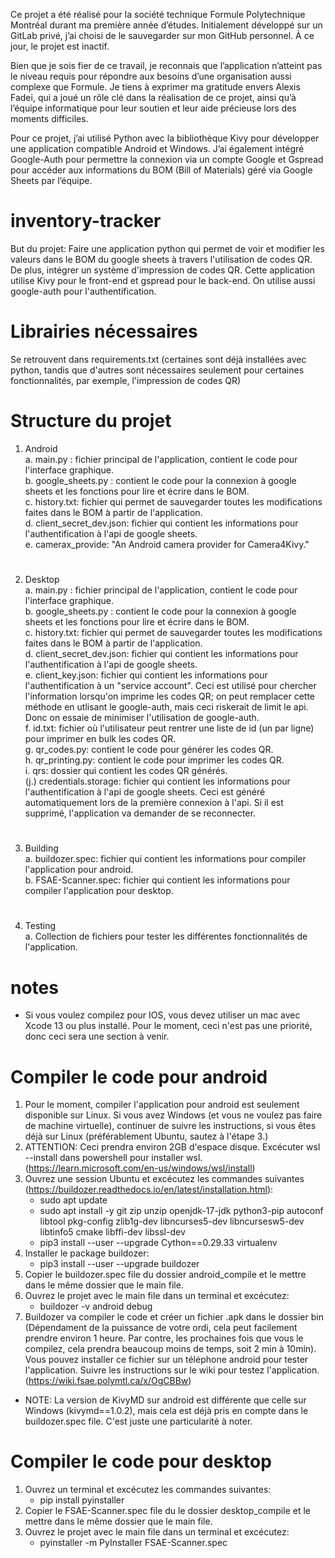 Ce projet a été réalisé pour la société technique Formule Polytechnique Montréal durant ma première année d’études. Initialement développé sur un GitLab privé, j’ai choisi de le sauvegarder sur mon GitHub personnel. À ce jour, le projet est inactif.

Bien que je sois fier de ce travail, je reconnais que l’application n’atteint pas le niveau requis pour répondre aux besoins d’une organisation aussi complexe que Formule. Je tiens à exprimer ma gratitude envers Alexis Fadei, qui a joué un rôle clé dans la réalisation de ce projet, ainsi qu’à l’équipe informatique pour leur soutien et leur aide précieuse lors des moments difficiles.

Pour ce projet, j’ai utilisé Python avec la bibliothèque Kivy pour développer une application compatible Android et Windows. J’ai également intégré Google-Auth pour permettre la connexion via un compte Google et Gspread pour accéder aux informations du BOM (Bill of Materials) géré via Google Sheets par l’équipe.

# inventory-tracker
But du projet: Faire une application python qui permet de voir et modifier les valeurs dans le BOM du google sheets à travers l'utilisation de codes QR. De plus, intégrer un système d'impression de codes QR. 
Cette application utilise Kivy pour le front-end et gspread pour le back-end. On utilise aussi google-auth pour l'authentification.
# Librairies nécessaires 
Se retrouvent dans requirements.txt (certaines sont déjà installées avec python, tandis que d'autres sont nécessaires seulement pour certaines fonctionnalités, par exemple, l'impression de codes QR)

# Structure du projet
1. Android  
   a. main.py : fichier principal de l'application, contient le code pour l'interface graphique.  
   b. google_sheets.py : contient le code pour la connexion à google sheets et les fonctions pour lire et écrire dans le BOM.  
   c. history.txt: fichier qui permet de sauvegarder toutes les modifications faites dans le BOM à partir de l'application.  
   d. client_secret_dev.json: fichier qui contient les informations pour l'authentification à l'api de google sheets.  
   e. camerax_provide: "An Android camera provider for Camera4Kivy."  
#
2. Desktop  
   a. main.py : fichier principal de l'application, contient le code pour l'interface graphique.  
   b. google_sheets.py : contient le code pour la connexion à google sheets et les fonctions pour lire et écrire dans le BOM.  
   c. history.txt: fichier qui permet de sauvegarder toutes les modifications faites dans le BOM à partir de l'application.  
   d. client_secret_dev.json: fichier qui contient les informations pour l'authentification à l'api de google sheets.   
   e. client_key.json: fichier qui contient les informations pour l'authentification à un "service account". Ceci est utilisé pour chercher l'information lorsqu'on imprime les codes QR; on peut remplacer cette méthode en utlisant le google-auth, mais ceci riskerait de limit le api. Donc on essaie de minimiser l'utilisation de google-auth.  
   f. id.txt: fichier où l'utilisateur peut rentrer une liste de id (un par ligne) pour imprimer en bulk les codes QR.  
   g. qr_codes.py: contient le code pour générer les codes QR.  
   h. qr_printing.py: contient le code pour imprimer les codes QR.  
   i. qrs: dossier qui contient les codes QR générés.  
   (j.) credentials.storage: fichier qui contient les informations pour l'authentification à l'api de google sheets. Ceci est généré automatiquement lors de la première connexion à l'api. Si il est supprimé, l'application va demander de se reconnecter.
#
3. Building  
    a. buildozer.spec: fichier qui contient les informations pour compiler l'application pour android.  
    b. FSAE-Scanner.spec: fichier qui contient les informations pour compiler l'application pour desktop.  
#
4. Testing  
    a. Collection de fichiers pour tester les différentes fonctionnalités de l'application.
#
# notes
- Si vous voulez compilez pour IOS, vous devez utiliser un mac avec Xcode 13 ou plus installé. Pour le moment, ceci n'est pas une priorité, donc ceci sera une section à venir.
#
# Compiler le code pour android
1. Pour le moment, compiler l'application pour android est seulement disponible sur Linux. Si vous avez Windows (et vous ne voulez pas faire de machine virtuelle), continuer de suivre les instructions, si vous êtes déjà sur Linux (préférablement Ubuntu, sautez à l'étape 3.)
2. ATTENTION: Ceci prendra environ 2GB d'espace disque. Excécuter wsl --install dans powershell pour installer wsl. (https://learn.microsoft.com/en-us/windows/wsl/install)
3. Ouvrez une session Ubuntu et excécutez les commandes suivantes (https://buildozer.readthedocs.io/en/latest/installation.html):
   - sudo apt update
   - sudo apt install -y git zip unzip openjdk-17-jdk python3-pip autoconf libtool pkg-config zlib1g-dev libncurses5-dev libncursesw5-dev libtinfo5 cmake libffi-dev libssl-dev
   - pip3 install --user --upgrade Cython==0.29.33 virtualenv
4. Installer le package buildozer:
   - pip3 install --user --upgrade buildozer
5. Copier le buildozer.spec file du dossier android_compile et le mettre dans le même dossier que le main file.
6. Ouvrez le projet avec le main file dans un terminal et excécutez:
   - buildozer -v android debug
7. Buildozer va compiler le code et créer un fichier .apk dans le dossier bin (Dépendament de la puissance de votre ordi, cela peut facilement prendre environ 1 heure. Par contre, les prochaines fois que vous le compilez, cela prendra beaucoup moins de temps, soit 2 min à 10min). Vous pouvez installer ce fichier sur un téléphone android pour tester l'application. Suivre les instructions sur le wiki pour testez l'application. (https://wiki.fsae.polymtl.ca/x/OgCBBw)
- NOTE: La version de KivyMD sur android est différente que celle sur Windows (kivymd==1.0.2), mais cela est déjà pris en compte dans le buildozer.spec file. C'est juste une particularité à noter.
#
# Compiler le code pour desktop
1. Ouvrez un terminal et excécutez les commandes suivantes:
   - pip install pyinstaller
2. Copier le FSAE-Scanner.spec file du le dossier desktop_compile et le mettre dans le même dossier que le main file.
3. Ouvrez le projet avec le main file dans un terminal et excécutez:
   - pyinstaller -m PyInstaller FSAE-Scanner.spec

